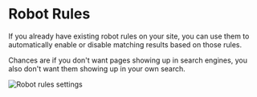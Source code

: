 # Robot Rules

If you already have existing robot rules on your site, you can use them
to automatically enable or disable matching results based on those rules.

Chances are if you don't want pages showing up in search engines, you also
don't want them showing up in your own search.

<img src="https://xorb.dev/content/robot-rules.png" alt="Robot rules settings">

